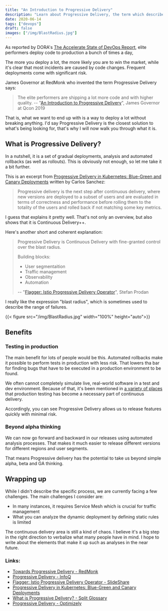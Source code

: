 ```yaml
---
title: "An Introduction to Progressive Delivery"
description: "Learn about Progressive Delivery, the term which describes the way to improve deliveries for new product features."
date: 2020-06-14
tags: ["devops"]
draft: false
images: ["/img/BlastRadius.jpg"]
---
```


As reported by DORA's [The Accelerate State of DevOps Report](https://services.google.com/fh/files/misc/state-of-devops-2019.pdf), elite performers deploy code to production a bunch of times a day,

The more you deploy a lot, the more likely you are to win the market,
while it's clear that most incidents are caused by code changes.
Frequent deployments come with significant risk.

James Governor at RedMonk who invented the term Progressive Delivery says:

>The elite performers are shipping a lot more code and with higher quality.
> -- "[An Introduction to Progressive Delivery](https://www.infoq.com/presentations/progressive-delivery/)", James Governor at Qcon 2019

That is, what we want to end up with is a way to deploy a lot without breaking anything.
I'd say Progressive Delivery is the closest solution to what's being looking for, that's why I will now walk you through what it is.

## What is Progressive Delivery?
In a nutshell, it is a set of gradual deployments, analysis and automated rollbacks (as well as rollouts).
This is obviously not enough, so let me take it a bit further.

This is an excerpt from [Progressive Delivery in Kubernetes: Blue-Green and Canary Deployments](https://www.cloudbees.com/blog/progressive-delivery-kubernetes-blue-green-and-canary-deployments) written by Carlos Sanchez:

>Progressive delivery is the next step after continuous delivery, where new versions are deployed to a subset of users and are evaluated in terms of correctness and performance before rolling them to the totality of the users and rolled back if not matching some key metrics.

I guess that explains it pretty well. That's not only an overview, but also shows that it is Continuous Delivery++.

Here's another short and coherent explanation:

>Progressive Delivery is Continuous Delivery with fine-granted control over the blast radius.
>  
>Building blocks:
>- User segmentaition
>- Traffic management
>- Observability
>- Automation
>
> -- "[Flagger: Istio Progressive Delivery Operator](https://www.slideshare.net/weaveworks/flagger-istio-progressive-delivery-operator)", Stefan Prodan

I really like the expression "blast radius", which is sometimes used to describe the range of failures.

{{< figure src="/img/BlastRadius.jpg" width="100%" height="auto">}}

## Benefits
### Testing in production
The main benefit for lots of people would be this.
Automated rollbacks make it possible to perform tests in production with less risk.
That lowers tha bar for finding bugs that have to be executed in a production environment to be found.

We often cannot completely simulate live, real-world software in a test and dev environment. 
Because of that, it's been mentioned in [a variety of places](https://medium.com/@copyconstruct/testing-in-production-the-safe-way-18ca102d0ef1) that production testing has become a necessary part of continuous delivery.

Accordingly, you can see Progressive Delivery allows us to release features quickly with minimal risk.

### Beyond alpha thinking
We can now go forward and backward in our releases using automated analysis processes.
That makes it much easier to release different versions for different regions and user segments.

That means Progressive delivery has the potential to take us beyond simple alpha, beta and GA thinking.


## Wrapping up
While I didn't describe the specific process, we are currently facing a few challenges. The main challenges I consider are:

- In many instances, it requires Service Mesh which is crucial for traffic management
- What you can analyze the dynamic deployment by defining static rules is limited

The continuous delivery area is still a kind of chaos.
I believe it's a big step in the right direction to verbalize what many people have in mind.
I hope to write about the elements that make it up such as analyses in the near future.

### Links:
- [Towards Progressive Delivery - RedMonk](https://redmonk.com/jgovernor/2018/08/06/towards-progressive-delivery/)
- [Progressive Delivery - InfoQ](https://www.infoq.com/presentations/progressive-delivery/)
- [Flagger: Istio Progressive Delivery Operator - SlideShare](https://www.slideshare.net/weaveworks/flagger-istio-progressive-delivery-operator)
- [Progressive Delivery in Kubernetes: Blue-Green and Canary Deployments](https://www.cloudbees.com/blog/progressive-delivery-kubernetes-blue-green-and-canary-deployments)
- [What is Progressive Delivery? - Split Glossary](https://www.split.io/glossary/progressive-delivery/)
- [Progressive Delivery - Optimizely](https://www.optimizely.com/optimization-glossary/progressive-delivery/)
